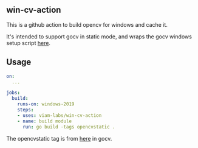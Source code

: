 ## win-cv-action

This is a github action to build opencv for windows and cache it.

It's intended to support gocv in static mode, and wraps the gocv windows setup script [here](https://github.com/hybridgroup/gocv/blob/release/win_build_opencv.cmd).

## Usage

```yml
on:
  ...

jobs:
  build:
    runs-on: windows-2019
    steps:
    - uses: viam-labs/win-cv-action
    - name: build module
      run: go build -tags opencvstatic .
```

The opencvstatic tag is from [here](https://github.com/hybridgroup/gocv/blob/beac0b62b8691dd8923627d14dc1559711649c7d/cgo_static_windows.go#L1) in gocv.

